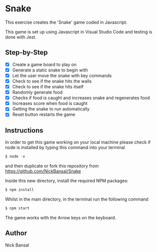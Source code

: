 # Snake

This exercise creates the 'Snake' game coded in Javascript.

This game is set up using Javascript in Visual Studio Code and testing is done with Jest.

## Step-by-Step
- [x] Create a game board to play on
- [x] Generate a static snake to begin with
- [x] Let the user move the snake with key commands
- [x] Check to see if the snake hits the walls
- [x] Check to see if the snake hits itself
- [x] Randomly generate food
- [x] Checks if food is caught and increases snake and regenerates food
- [x] Increases score when food is caught
- [x] Getting the snake to run automatically
- [x] Reset button restarts the game

## Instructions
In order to get this game working on your local machine please check if node is installed by typing this command into your terminal
```js
$ node -v
```
and then duplicate or fork this repository from https://github.com/NickBansal/Snake

Inside this new directory, install the required NPM packages:
```js
$ npm install
```
Whilst in the main directory, in the terminal run the following command
```js
$ npm start
```
The game works with the Arrow keys on the keyboard.

## Author
Nick Bansal